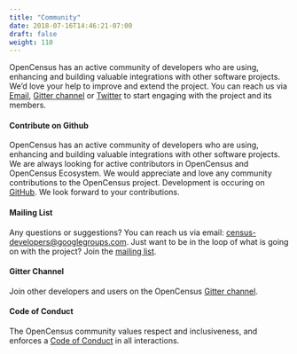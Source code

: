 ```yaml
---
title: "Community"
date: 2018-07-16T14:46:21-07:00
draft: false
weight: 110
---
```


OpenCensus has an active community of developers who are using, enhancing and building valuable integrations with other software projects. We’d love your help to improve and extend the project. You can reach us via [Email](mailto:census-developers@googlegroups.com), [Gitter channel](https://gitter.im/census-instrumentation/Lobby) or [Twitter](https://twitter.com/opencensusio) to start engaging with the project and its members.  

#### Contribute on Github  
OpenCensus has an active community of developers who are using, enhancing and building valuable integrations with other software projects. We are always looking for active contributors in OpenCensus and OpenCensus Ecosystem. We would appreciate and love any community contributions to the OpenCensus project. Development is occuring on [GitHub](https://github.com/census-instrumentation). We look forward to your contributions.  

#### Mailing List
Any questions or suggestions? You can reach us via email: [census-developers@googlegroups.com](mailto:census-developers@googlegroups.com). Just want to be in the loop of what is going on with the project? Join the [mailing list](https://groups.google.com/forum/#!forum/census-developers).

#### Gitter Channel
Join other developers and users on the OpenCensus [Gitter channel](https://gitter.im/census-instrumentation/Lobby).

#### Code of Conduct
The OpenCensus community values respect and inclusiveness, and enforces a [Code of Conduct](https://github.com/census-instrumentation/opencensus-specs/blob/master/code-of-conduct.md) in all interactions.
